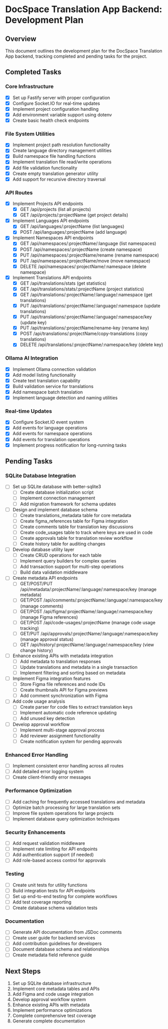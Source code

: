 # DocSpace Translation App Backend: Development Plan

## Overview

This document outlines the development plan for the DocSpace Translation App backend, tracking completed and pending tasks for the project.

## Completed Tasks

### Core Infrastructure

- [x] Set up Fastify server with proper configuration
- [x] Configure Socket.IO for real-time updates
- [x] Implement project configuration handling
- [x] Add environment variable support using dotenv
- [x] Create basic health check endpoints

### File System Utilities

- [x] Implement project path resolution functionality
- [x] Create language directory management utilities
- [x] Build namespace file handling functions
- [x] Implement translation file read/write operations
- [x] Add file validation functionality
- [x] Create empty translation generator utility
- [x] Add support for recursive directory traversal

### API Routes

- [x] Implement Projects API endpoints
  - [x] GET /api/projects (list all projects)
  - [x] GET /api/projects/:projectName (get project details)

- [x] Implement Languages API endpoints
  - [x] GET /api/languages/:projectName (list languages)
  - [x] POST /api/languages/:projectName (add language)

- [x] Implement Namespaces API endpoints
  - [x] GET /api/namespaces/:projectName/:language (list namespaces)
  - [x] POST /api/namespaces/:projectName (create namespace)
  - [x] PUT /api/namespaces/:projectName/rename (rename namespace)
  - [x] PUT /api/namespaces/:projectName/move (move namespace)
  - [x] DELETE /api/namespaces/:projectName/:namespace (delete namespace)

- [x] Implement Translations API endpoints
  - [x] GET /api/translations/stats (get statistics)
  - [x] GET /api/translations/stats/:projectName (project statistics)
  - [x] GET /api/translations/:projectName/:language/:namespace (get translations)
  - [x] PUT /api/translations/:projectName/:language/:namespace (update translations)
  - [x] PUT /api/translations/:projectName/:language/:namespace/key (update key)
  - [x] PUT /api/translations/:projectName/rename-key (rename key)
  - [x] POST /api/translations/:projectName/copy-translations (copy translations)
  - [x] DELETE /api/translations/:projectName/:namespace/key (delete key)

### Ollama AI Integration

- [x] Implement Ollama connection validation
- [x] Add model listing functionality
- [x] Create text translation capability
- [x] Build validation service for translations
- [x] Add namespace batch translation
- [x] Implement language detection and naming utilities

### Real-time Updates

- [x] Configure Socket.IO event system
- [x] Add events for language operations
- [x] Add events for namespace operations
- [x] Add events for translation operations
- [x] Implement progress notification for long-running tasks

## Pending Tasks

### SQLite Database Integration

- [ ] Set up SQLite database with better-sqlite3
  - [ ] Create database initialization script
  - [ ] Implement connection management
  - [ ] Add migration framework for schema updates

- [ ] Design and implement database schema
  - [ ] Create translations_metadata table for core metadata
  - [ ] Create figma_references table for Figma integration
  - [ ] Create comments table for translation key discussions
  - [ ] Create code_usages table to track where keys are used in code
  - [ ] Create approvals table for translation review workflow
  - [ ] Create history table for auditing changes

- [ ] Develop database utility layer
  - [ ] Create CRUD operations for each table
  - [ ] Implement query builders for complex queries
  - [ ] Add transaction support for multi-step operations
  - [ ] Build data validation middleware

- [ ] Create metadata API endpoints
  - [ ] GET/POST/PUT /api/metadata/:projectName/:language/:namespace/key (manage metadata)
  - [ ] GET/POST /api/comments/:projectName/:language/:namespace/key (manage comments)
  - [ ] GET/POST /api/figma/:projectName/:language/:namespace/key (manage Figma references)
  - [ ] GET/POST /api/code-usages/:projectName (manage code usage tracking)
  - [ ] GET/PUT /api/approvals/:projectName/:language/:namespace/key (manage approval status)
  - [ ] GET /api/history/:projectName/:language/:namespace/key (view change history)

- [ ] Enhance existing APIs with metadata integration
  - [ ] Add metadata to translation responses
  - [ ] Update translations and metadata in a single transaction
  - [ ] Implement filtering and sorting based on metadata

- [ ] Implement Figma integration features
  - [ ] Store Figma file references and node IDs
  - [ ] Create thumbnails API for Figma previews
  - [ ] Add comment synchronization with Figma

- [ ] Add code usage analysis
  - [ ] Create parser for code files to extract translation keys
  - [ ] Implement automatic code reference updating
  - [ ] Add unused key detection

- [ ] Develop approval workflow
  - [ ] Implement multi-stage approval process
  - [ ] Add reviewer assignment functionality
  - [ ] Create notification system for pending approvals

### Enhanced Error Handling

- [ ] Implement consistent error handling across all routes
- [ ] Add detailed error logging system
- [ ] Create client-friendly error messages

### Performance Optimization

- [ ] Add caching for frequently accessed translations and metadata
- [ ] Optimize batch processing for large translation sets
- [ ] Improve file system operations for large projects
- [ ] Implement database query optimization techniques

### Security Enhancements

- [ ] Add request validation middleware
- [ ] Implement rate limiting for API endpoints
- [ ] Add authentication support (if needed)
- [ ] Add role-based access control for approvals

### Testing

- [ ] Create unit tests for utility functions
- [ ] Build integration tests for API endpoints
- [ ] Set up end-to-end testing for complete workflows
- [ ] Add test coverage reporting
- [ ] Create database schema validation tests

### Documentation

- [ ] Generate API documentation from JSDoc comments
- [ ] Create user guide for backend services
- [ ] Add contribution guidelines for developers
- [ ] Document database schema and relationships
- [ ] Create metadata field reference guide

## Next Steps

1. Set up SQLite database infrastructure
2. Implement core metadata tables and APIs
3. Add Figma and code usage integration
4. Develop approval workflow system
5. Enhance existing APIs with metadata
6. Implement performance optimizations
7. Complete comprehensive test coverage
8. Generate complete documentation
